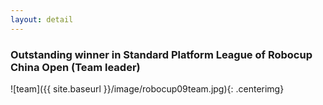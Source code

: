 ```yaml
---
layout: detail
---
```

### Outstanding winner in Standard Platform League of Robocup China Open (Team leader)

![team]({{ site.baseurl }}/image/robocup09team.jpg){: .centerimg}
